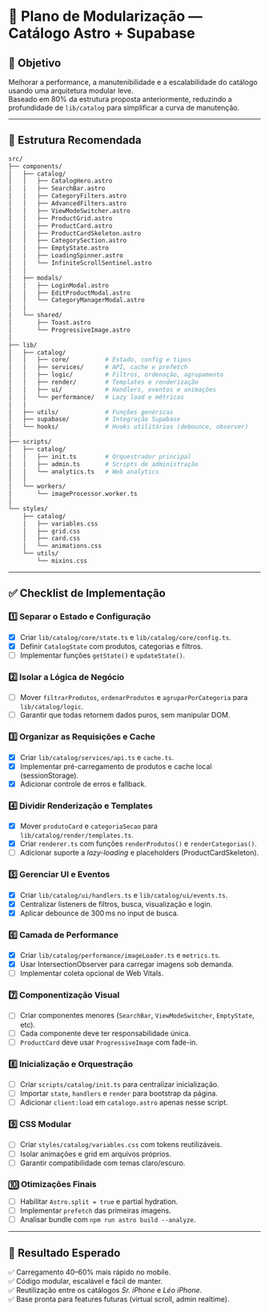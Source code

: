 # 🧩 Plano de Modularização — Catálogo Astro + Supabase

## 🎯 Objetivo
Melhorar a performance, a manutenibilidade e a escalabilidade do catálogo usando uma arquitetura modular leve.  
Baseado em 80% da estrutura proposta anteriormente, reduzindo a profundidade de `lib/catalog` para simplificar a curva de manutenção.

---

## 📁 Estrutura Recomendada
```bash
src/
├── components/
│   ├── catalog/
│   │   ├── CatalogHero.astro
│   │   ├── SearchBar.astro
│   │   ├── CategoryFilters.astro
│   │   ├── AdvancedFilters.astro
│   │   ├── ViewModeSwitcher.astro
│   │   ├── ProductGrid.astro
│   │   ├── ProductCard.astro
│   │   ├── ProductCardSkeleton.astro
│   │   ├── CategorySection.astro
│   │   ├── EmptyState.astro
│   │   ├── LoadingSpinner.astro
│   │   └── InfiniteScrollSentinel.astro
│   │
│   ├── modals/
│   │   ├── LoginModal.astro
│   │   ├── EditProductModal.astro
│   │   └── CategoryManagerModal.astro
│   │
│   └── shared/
│       ├── Toast.astro
│       └── ProgressiveImage.astro
│
├── lib/
│   ├── catalog/
│   │   ├── core/          # Estado, config e tipos
│   │   ├── services/      # API, cache e prefetch
│   │   ├── logic/         # Filtros, ordenação, agrupamento
│   │   ├── render/        # Templates e renderização
│   │   ├── ui/            # Handlers, eventos e animações
│   │   └── performance/   # Lazy load e métricas
│   │
│   ├── utils/             # Funções genéricas
│   ├── supabase/          # Integração Supabase
│   └── hooks/             # Hooks utilitários (debounce, observer)
│
├── scripts/
│   ├── catalog/
│   │   ├── init.ts        # Orquestrador principal
│   │   ├── admin.ts       # Scripts de administração
│   │   └── analytics.ts   # Web analytics
│   │
│   └── workers/
│       └── imageProcessor.worker.ts
│
└── styles/
    ├── catalog/
    │   ├── variables.css
    │   ├── grid.css
    │   ├── card.css
    │   └── animations.css
    └── utils/
        └── mixins.css
```

---

## ✅ Checklist de Implementação

### 1️⃣ **Separar o Estado e Configuração**
- [x] Criar `lib/catalog/core/state.ts` e `lib/catalog/core/config.ts`.
- [x] Definir `CatalogState` com produtos, categorias e filtros.
- [ ] Implementar funções `getState()` e `updateState()`.

### 2️⃣ **Isolar a Lógica de Negócio**
- [ ] Mover `filtrarProdutos`, `ordenarProdutos` e `agruparPorCategoria` para `lib/catalog/logic`.
- [ ] Garantir que todas retornem dados puros, sem manipular DOM.

### 3️⃣ **Organizar as Requisições e Cache**
- [x] Criar `lib/catalog/services/api.ts` e `cache.ts`.
- [x] Implementar pré-carregamento de produtos e cache local (sessionStorage).
- [x] Adicionar controle de erros e fallback.

### 4️⃣ **Dividir Renderização e Templates**
- [x] Mover `produtoCard` e `categoriaSecao` para `lib/catalog/render/templates.ts`.
- [x] Criar `renderer.ts` com funções `renderProdutos()` e `renderCategorias()`.
- [ ] Adicionar suporte a *lazy-loading* e placeholders (ProductCardSkeleton).

### 5️⃣ **Gerenciar UI e Eventos**
- [x] Criar `lib/catalog/ui/handlers.ts` e `lib/catalog/ui/events.ts`.
- [x] Centralizar listeners de filtros, busca, visualização e login.
- [x] Aplicar debounce de 300 ms no input de busca.

### 6️⃣ **Camada de Performance**
- [x] Criar `lib/catalog/performance/imageLoader.ts` e `metrics.ts`.
- [x] Usar IntersectionObserver para carregar imagens sob demanda.
- [ ] Implementar coleta opcional de Web Vitals.

### 7️⃣ **Componentização Visual**
- [ ] Criar componentes menores (`SearchBar`, `ViewModeSwitcher`, `EmptyState`, etc).
- [ ] Cada componente deve ter responsabilidade única.
- [ ] `ProductCard` deve usar `ProgressiveImage` com fade-in.

### 8️⃣ **Inicialização e Orquestração**
- [ ] Criar `scripts/catalog/init.ts` para centralizar inicialização.
- [ ] Importar `state`, `handlers` e `render` para bootstrap da página.
- [ ] Adicionar `client:load` em `catalogo.astro` apenas nesse script.

### 9️⃣ **CSS Modular**
- [ ] Criar `styles/catalog/variables.css` com tokens reutilizáveis.
- [ ] Isolar animações e grid em arquivos próprios.
- [ ] Garantir compatibilidade com temas claro/escuro.

### 🔟 **Otimizações Finais**
- [ ] Habilitar `Astro.split = true` e partial hydration.
- [ ] Implementar `prefetch` das primeiras imagens.
- [ ] Analisar bundle com `npm run astro build --analyze`.

---

## 🚀 **Resultado Esperado**
✅ Carregamento 40–60% mais rápido no mobile.  
✅ Código modular, escalável e fácil de manter.  
✅ Reutilização entre os catálogos *Sr. iPhone* e *Léo iPhone*.  
✅ Base pronta para features futuras (virtual scroll, admin realtime).

